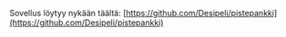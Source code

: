 Sovellus löytyy nykään täältä: [https://github.com/Desipeli/pistepankki](https://github.com/Desipeli/pistepankki)
